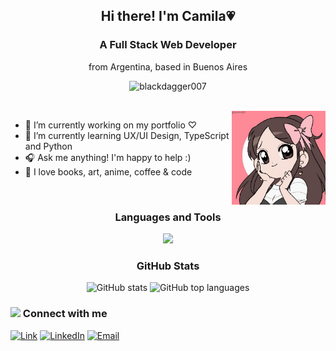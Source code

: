 <h2 align="center">Hi there! I'm Camila💗</h2>
<h3 align="center">A Full Stack Web Developer</h3>
<p align="center">from Argentina, based in Buenos Aires</p>

<p align="center"> <img src="https://komarev.com/ghpvc/?username=camyael&label=Profile%20views&color=fb6f92&style=flat" alt="blackdagger007" /> </p>
<br/>
<img align="right" src="https://github.com/camyael/camyael/blob/main/assets/me.gif?raw=true" width="150"/>

- 🔭 I’m currently working on my portfolio ♡
- 🎀 I’m currently learning UX/UI Design, TypeScript and Python
- 🎧 Ask me anything! I'm happy to help :)
- 🌸 I love books, art, anime, coffee & code
<br/>

<h3 align="center">Languages and Tools</h3>
<div align="center"> 
  <img src="https://skillicons.dev/icons?i=bootstrap,css,express,figma,firebase,git,github,html,js,mongodb,mysql,netlify,nodejs,postman,ps,py,react,sass,ts,vscode&perline=10">
</div>

<h3 align="center">GitHub Stats</h3>
<div align="center">
  <img src="https://github-readme-stats.vercel.app/api?username=camyael&show_icons=true&hide_border=true&theme=dracula&bg_color=00000000" alt="GitHub stats" />
  <img src="https://github-readme-stats.vercel.app/api/top-langs/?username=camyael&layout=compact&hide_border=true&theme=dracula&bg_color=00000000" alt="GitHub top languages" />
</div>

### <img src="https://media4.giphy.com/media/v1.Y2lkPTc5MGI3NjExOTViYjc0OWY3YjQ2OWJiZTMyOTMyZTEwNzhiYWZkOTk4NmJmOGJlNiZjdD1z/4QZK21zlzVIyc/giphy.gif" width="40"/> Connect with me
[![Link](https://img.shields.io/badge/Link_Site-portfolio-cdb4db?style=for-the-badge&logo=Linktree&logoColor=white&labelColor=101010)](https://camyael.github.io/portfolio/)
[![LinkedIn](https://img.shields.io/badge/LinkedIn-camila_villaverde-ffc8dd?style=for-the-badge&logo=linkedin&logoColor=white&labelColor=101010)](https://www.linkedin.com/in/camilavillaverde/)
[![Email](https://img.shields.io/badge/mail-camilavillaverde3@gmail.com-ffafcc?style=for-the-badge&logo=gmail&logoColor=white&labelColor=101010)](mailto:camilavillaverde3@gmail.com)
